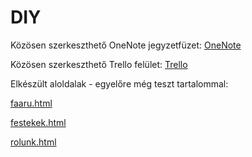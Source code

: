 # DIY

Közösen szerkeszthető OneNote jegyzetfüzet:
[OneNote](https://gdszeged-my.sharepoint.com/:o:/g/personal/kvas_ms_gdszeged_hu/Ei6JgOti9JtDk01aTDaHWHsB1LmzAjTt38NStER4iHwQrw?e=mgiI2x)

Közösen szerkeszthető Trello felület:
[Trello](https://trello.com/invite/b/cfw7q7Cs/333c9610ad24ffdf38d3f48c291374f9/k%C3%A9pz%C3%A9s2021diy)


Elkészült aloldalak - egyelőre még teszt tartalommal:

[faaru.html](https://raw.githack.com/kvask/kepzes2021/main/faaru.html)

[festekek.html](https://raw.githack.com/kvask/kepzes2021/main/festekek.html)

[rolunk.html](https://raw.githack.com/kvask/kepzes2021/main/rolunk.html)

